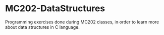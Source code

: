 # MC202-DataStructures
Programming exercises done during MC202 classes, in order to learn more about data structures in C language.
